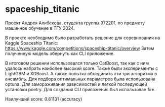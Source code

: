 # spaceship_titanic
 
Проект Андрея Алибекова, студента группы 972201, по предмету машинное обучение в ТГУ 2024.

В проекте необходимо было разработать решение для соревнования на Kaggle Spaceship Titanic: https://www.kaggle.com/competitions/spaceship-titanic/overview
Затем полученную модель обернуть как CLI приложение.

В итоговом решении использовался только CatBoost, так как с ним удалось набрать наиболее высокий score. Также были эксперименты с LightGBM и XGBoost. А также попытка объединить эти три алгоритма в ансамбль.
Для подбора оптимальных параметров была использована optuna.
Для замораживания зависимостей и легкой последующей установки poetry.
Для создания CLI приложения был использован fire.

Наилучший score: 0.81131 (accuracy)
